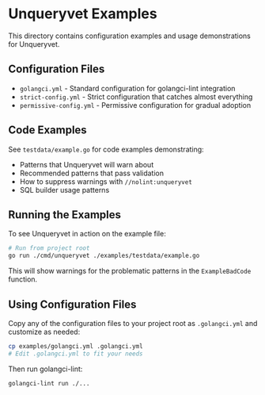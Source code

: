 # Unqueryvet Examples

This directory contains configuration examples and usage demonstrations for Unqueryvet.

## Configuration Files

- `golangci.yml` - Standard configuration for golangci-lint integration
- `strict-config.yml` - Strict configuration that catches almost everything
- `permissive-config.yml` - Permissive configuration for gradual adoption

## Code Examples

See `testdata/example.go` for code examples demonstrating:

- Patterns that Unqueryvet will warn about
- Recommended patterns that pass validation
- How to suppress warnings with `//nolint:unqueryvet`
- SQL builder usage patterns

## Running the Examples

To see Unqueryvet in action on the example file:

```bash
# Run from project root
go run ./cmd/unqueryvet ./examples/testdata/example.go
```

This will show warnings for the problematic patterns in the `ExampleBadCode` function.

## Using Configuration Files

Copy any of the configuration files to your project root as `.golangci.yml` and customize as needed:

```bash
cp examples/golangci.yml .golangci.yml
# Edit .golangci.yml to fit your needs
```

Then run golangci-lint:

```bash
golangci-lint run ./...
```
